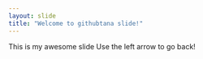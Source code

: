 ```yaml
---
layout: slide
title: "Welcome to githubtana slide!"
---
```

This is my awesome slide
Use the left arrow to go back!
